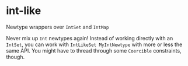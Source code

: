 # int-like

Newtype wrappers over `IntSet` and `IntMap`

Never mix up `Int` newtypes again! Instead of working directly with an `IntSet`, you can work with `IntLikeSet MyIntNewtype` with more or less the same API. You might have to thread through some `Coercible` constraints, though.
